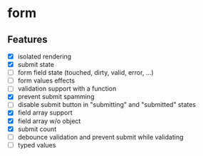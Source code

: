 # form

## Features

- [x] isolated rendering
- [x] submit state
- [ ] form field state (touched, dirty, valid, error, ...)
- [ ] form values effects
- [ ] validation support with a function
- [x] prevent submit spamming
- [ ] disable submit button in "submitting" and "submitted" states
- [x] field array support
- [x] field array w/o object
- [x] submit count
- [ ] debounce validation and prevent submit while validating
- [ ] typed values
